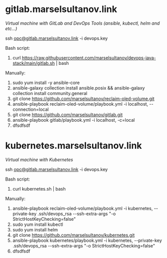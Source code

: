 # gitlab.marselsultanov.link
*Virtual machine with GitLab and DevOps Tools (ansible, kubectl, helm and etc...)*

ssh opc@gitlab.marselsultanov.link -i devops.key

Bash script:
1. curl https://raw.githubusercontent.com/marselsultanov/devops-java-stack/main/gitlab.sh | bash

Manually:
1. sudo yum install -y ansible-core
3. ansible-galaxy collection install ansible.posix && ansible-galaxy collection install community.general
4. git clone https://github.com/marselsultanov/reclaim-oled-volume.git
5. ansible-playbook reclaim-oled-volume/playbook.yml -i localhost, --connection=local
6. git clone https://github.com/marselsultanov/gitlab.git
7. ansible-playbook gitlab/playbook.yml -i localhost, -c=local
8. dfsdfsdf

# kubernetes.marselsultanov.link
*Virtual machine with Kubernetes*

ssh opc@gitlab.marselsultanov.link -i devops.key

Bash script:
1. curl kubernetes.sh | bash

Manually:
1. ansible-playbook reclaim-oled-volume/playbook.yml -i kubernetes, --private-key .ssh/devops_rsa --ssh-extra-args "-o StrictHostKeyChecking=false"
2. sudo yum install kubectl
3. sudo yum install helm
4. git clone https://github.com/marselsultanov/kubernetes.git
5. ansible-playbook kubernetes/playbook.yml -i kubernetes, --private-key .ssh/devops_rsa --ssh-extra-args "-o StrictHostKeyChecking=false"
6. dfsdfsdf
